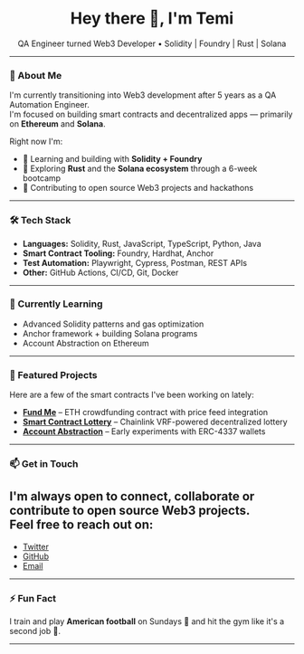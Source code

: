 <h1 align="center">Hey there 👋, I'm Temi</h1>

<p align="center">
  QA Engineer turned Web3 Developer • Solidity | Foundry | Rust | Solana
</p>

---

### 🚀 About Me

I'm currently transitioning into Web3 development after 5 years as a QA Automation Engineer.  
I'm focused on building smart contracts and decentralized apps — primarily on **Ethereum** and **Solana**.

Right now I'm:
- 🧪 Learning and building with **Solidity + Foundry**
- 🦾 Exploring **Rust** and the **Solana ecosystem** through a 6-week bootcamp
- 🧱 Contributing to open source Web3 projects and hackathons

---

### 🛠 Tech Stack

- **Languages:** Solidity, Rust, JavaScript, TypeScript, Python, Java
- **Smart Contract Tooling:** Foundry, Hardhat, Anchor
- **Test Automation:** Playwright, Cypress, Postman, REST APIs
- **Other:** GitHub Actions, CI/CD, Git, Docker

---

### 🌱 Currently Learning

- Advanced Solidity patterns and gas optimization
- Anchor framework + building Solana programs
- Account Abstraction on Ethereum

---

### 🔗 Featured Projects

Here are a few of the smart contracts I've been working on lately:

- [**Fund Me**](https://github.com/TemiW3/foundry-fund-me) – ETH crowdfunding contract with price feed integration  
- [**Smart Contract Lottery**](https://github.com/TemiW3/foundry-smart-contract-lottery) – Chainlink VRF-powered decentralized lottery  
- [**Account Abstraction**](https://github.com/TemiW3/foundry-account-abstraction) – Early experiments with ERC-4337 wallets

---

### 📫 Get in Touch

I'm always open to connect, collaborate or contribute to open source Web3 projects.  
Feel free to reach out on:
-
- [Twitter](https://twitter.com/mr_temiw)
- [GitHub](https://github.com/TemiW3)
- [Email](mailto:temiw3@gmail.com)

---

### ⚡ Fun Fact

I train and play **American football** on Sundays 🏈 and hit the gym like it's a second job 💪.

---
